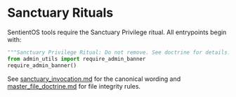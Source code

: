 # Sanctuary Rituals

SentientOS tools require the Sanctuary Privilege ritual. All entrypoints begin with:
```python
"""Sanctuary Privilege Ritual: Do not remove. See doctrine for details."""
from admin_utils import require_admin_banner
require_admin_banner()
```

See [sanctuary_invocation.md](sanctuary_invocation.md) for the canonical wording and [master_file_doctrine.md](master_file_doctrine.md) for file integrity rules.
